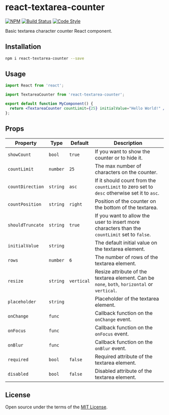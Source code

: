 # react-textarea-counter

[![NPM][npm-img]][npm-url]
[![Build Status][build-status-img]][build-status-url]
[![Code Style][code-style-img]][code-style-url]

[npm-url]: https://www.npmjs.com/package/react-textarea-counter
[npm-img]: https://img.shields.io/npm/v/react-textarea-counter.svg
[code-style-url]: https://github.com/prettier/prettier
[code-style-img]: https://img.shields.io/badge/code_style-prettier-ff69b4.svg?style=flat-square
[build-status-url]: https://travis-ci.org/diogocapela/react-textarea-counter
[build-status-img]: https://travis-ci.org/diogocapela/react-textarea-counter.svg?branch=master
[dependencies-status-url]: https://david-dm.org/diogocapela/react-textarea-counter
[dependencies-status-img]: https://img.shields.io/david/diogocapela/react-textarea-counter.svg
[dev-dependencies-status-url]: https://david-dm.org/diogocapela/react-textarea-counter?type=dev
[dev-dependencies-status-img]: https://img.shields.io/david/dev/diogocapela/react-textarea-counter.svg

Basic textarea character counter React component.

## Installation

```bash
npm i react-textarea-counter --save
```

## Usage

```jsx
import React from 'react';

import TextareaCounter from 'react-textarea-counter';

export default function MyComponent() {
  return <TextareaCounter countLimit={25} initialValue="Hello World!" />;
};
```

## Props

| Property         | Type     | Default    | Description                                                                                   |
| ---------------- | -------- | ---------- | --------------------------------------------------------------------------------------------- |
| `showCount`      | `bool`   | `true`     | If you want to show the counter or to hide it.                                                |
| `countLimit`     | `number` | `25`       | The max number of characters on the counter.                                                  |
| `countDirection` | `string` | `asc`      | If it should count from the `countLimit` to zero set to `desc` otherwise set it to `asc`.     |
| `countPosition`  | `string` | `right`    | Position of the counter on the bottom of the textarea.                                        |
| `shouldTruncate` | `string` | `true`     | If you want to allow the user to insert more characters than the `countLimit` set to `false`. |
| `initialValue`   | `string` |            | The default initial value on the textarea element.                                            |
| `rows`           | `number` | `6`        | The number of rows of the textarea element.                                                   |
| `resize`         | `string` | `vertical` | Resize attribute of the textarea element. Can be `none`, `both`, `horizontal` or `vertical`.  |
| `placeholder`    | `string` |            | Placeholder of the textarea element.                                                          |
| `onChange`       | `func`   |            | Callback function on the `onChange` event.                                                    |
| `onFocus`        | `func`   |            | Callback function on the `onFocus` event.                                                     |
| `onBlur`         | `func`   |            | Callback function on the `onBlur` event.                                                      |
| `required`       | `bool`   | `false`    | Required attribute of the textarea element.                                                   |
| `disabled`       | `bool`   | `false`    | Disabled attribute of the textarea element.                                                   |

## License

Open source under the terms of the [MIT License](/LICENSE).

